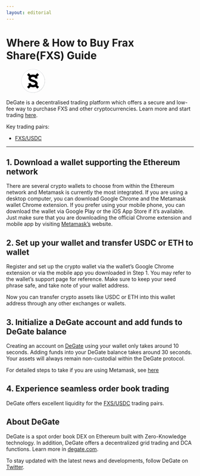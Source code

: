 ```yaml
---
layout: editorial
---
```


# Where & How to Buy Frax Share(FXS) Guide

<figure><img src="../.gitbook/assets/fxs_0x3432b6a60d23ca0dfca7761b7ab56459d9c964d01716284682631.jpg" alt="FXS" width="64" style="border-radius: 50%;"><figcaption></figcaption></figure>

DeGate is a decentralised trading platform which offers a secure and low-fee way to purchase FXS and other cryptocurrencies. Learn more and start trading [here](https://app.degate.com/trade/USDC/0x3432b6a60d23ca0dfca7761b7ab56459d9c964d0?utm_source=howtobuy).&#x20;

Key trading pairs:

* [FXS/USDC](https://app.degate.com/trade/USDC/0x3432b6a60d23ca0dfca7761b7ab56459d9c964d0?utm_source=howtobuy)

***

## 1. Download a wallet supporting the Ethereum network

There are several crypto wallets to choose from within the Ethereum network and Metamask is currently the most integrated. If you are using a desktop computer, you can download Google Chrome and the Metamask wallet Chrome extension. If you prefer using your mobile phone, you can download the wallet via Google Play or the iOS App Store if it’s available. Just make sure that you are downloading the official Chrome extension and mobile app by visiting [Metamask’s](https://metamask.io/) website.

## 2. Set up your wallet and transfer USDC or ETH to wallet

Register and set up the crypto wallet via the wallet’s Google Chrome extension or via the mobile app you downloaded in Step 1. You may refer to the wallet’s support page for reference. Make sure to keep your seed phrase safe, and take note of your wallet address.&#x20;

Now you can transfer crypto assets like USDC or ETH into this wallet address through any other exchanges or wallets.

## 3. Initialize a DeGate account and add funds to DeGate balance

Creating an account on [DeGate](https://app.degate.com/?utm_source=FXS_howtobuy) using your wallet only takes around 10 seconds. Adding funds into your DeGate balance takes around 30 seconds. Your assets will always remain non-custodial within the DeGate protocol.

For detailed steps to take if you are using Metamask, see [here](https://docs.degate.com/v/product_en/main-features/wallet-connectivity/metamask)

## 4. Experience seamless order book trading

DeGate offers excellent liquidity for the [FXS/USDC](https://app.degate.com/trade/USDC/0x3432b6a60d23ca0dfca7761b7ab56459d9c964d0?utm_source=howtobuy) trading pairs.&#x20;

## About DeGate

DeGate is a spot order book DEX on Ethereum built with Zero-Knowledge technology. In addition, DeGate offers a decentralized grid trading and DCA functions. Learn more in [degate.com](https://degate.com/?utm_source=FXS_howtobuy).

To stay updated with the latest news and developments, follow DeGate on [Twitter](https://twitter.com/degatedex).
